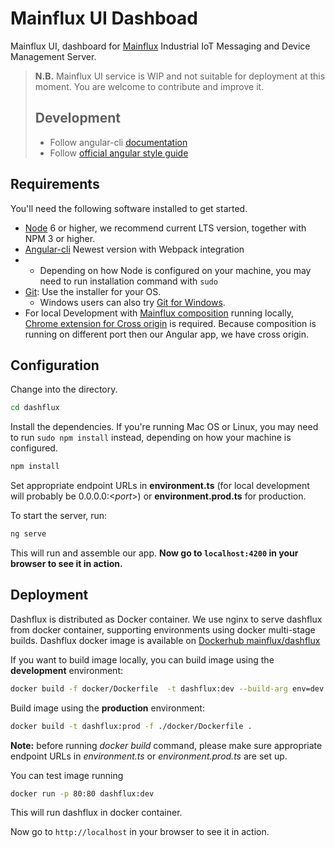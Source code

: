 # Mainflux UI Dashboad

Mainflux UI, dashboard for [Mainflux](https://github.com/mainflux/mainflux) Industrial IoT Messaging and Device Management Server.

> **N.B.** Mainflux UI service is WIP and not suitable for deployment at this moment. You are welcome to contribute and improve it.
> ## Development
>- Follow angular-cli [documentation](https://github.com/angular/angular-cli)
>- Follow [official angular style guide](https://angular.io/styleguide)

## Requirements

You'll need the following software installed to get started.

- [Node](https://nodejs.org/en/) 6  or higher, we recommend current LTS version, together with NPM 3 or higher.
- [Angular-cli](https://github.com/angular/angular-cli) Newest version with Webpack integration
- - Depending on how Node is configured on your machine, you may need to run installation command with `sudo`
- [Git](http://git-scm.com/downloads): Use the installer for your OS.
  - Windows users can also try [Git for Windows](http://git-for-windows.github.io/).
- For local Development with [Mainflux composition](https://github.com/mainflux/mainflux) running locally, [Chrome extension for Cross origin](https://chrome.google.com/webstore/detail/allow-control-allow-origi/nlfbmbojpeacfghkpbjhddihlkkiljbi?utm_source=chrome-app-launcher-info-dialog) is required. Because composition is running on different port then our Angular app, we have cross origin.

## Configuration

Change into the directory.

```bash
cd dashflux
```

Install the dependencies. If you're running Mac OS or Linux, you may need to run `sudo npm install` instead, depending on how your machine is configured.

```bash
npm install
```

Set appropriate endpoint URLs in **environment.ts** (for local development will probably be 0.0.0.0:<_port_>) or **environment.prod.ts** for production.

To start the server, run:

```bash
ng serve
```

This will run and assemble our app.
 **Now go to `localhost:4200` in your browser to see it in action.**

## Deployment

Dashflux is distributed as Docker container. We use nginx to serve dashflux from docker container, supporting environments using docker multi-stage builds.
Dashflux docker image is available on [Dockerhub mainflux/dashflux](https://hub.docker.com/r/mainflux/dashflux/)

If you want to build image locally, you can build image using the **development** environment:

```bash
docker build -f docker/Dockerfile  -t dashflux:dev --build-arg env=dev .
```

Build image using the **production** environment:

```bash
docker build -t dashflux:prod -f ./docker/Dockerfile .
```

**Note:** before running *docker build* command, please make sure appropriate endpoint URLs in *environment.ts* or *environment.prod.ts* are set up.

You can test image running

```bash
docker run -p 80:80 dashflux:dev
```

This will run dashflux in docker container.

Now go to `http://localhost` in your browser to see it in action.
